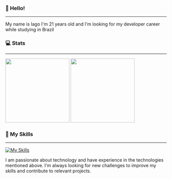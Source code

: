 ### 👋 Hello!

----

My name is Iago I'm 21 years old and I'm looking for my developer career while studying in Brazil

### 💻 Stats

----
<div align = "left">  
  <img height="200em" src="https://github-readme-stats.vercel.app/api?username=iag0d&show_icons=true&theme=tokyonight&locale=pt-br&count_private=true" />
  <img height="200em" src="https://github-readme-stats.vercel.app/api/top-langs/?username=iag0d&layout=compact&theme=tokyonight&locale=pt-br&count_private=true" />
</div>

### 🔧 My Skills

----

[![My Skills](https://skillicons.dev/icons?i=js,lua,java,cs,discord,bots,github,unity,eclipse)](https://skillicons.dev)

I am passionate about technology and have experience in the technologies mentioned above. I'm always looking for new challenges to improve my skills and contribute to relevant projects.
